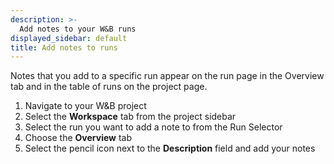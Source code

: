 ```yaml
---
description: >-
  Add notes to your W&B runs 
displayed_sidebar: default
title: Add notes to runs
---
```


Notes that you add to a specific run appear on the run page in the Overview tab and in the table of runs on the project page.


1. Navigate to your W&B project
2. Select the **Workspace** tab from the project sidebar
3. Select the run you want to add a note to from the Run Selector
4. Choose the **Overview** tab
5. Select the pencil icon next to the **Description** field and add your notes





